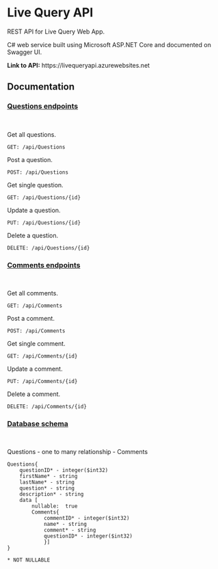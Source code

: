 # Live Query API

<p>REST API for Live Query Web App.</p>
<p>C# web service built using Microsoft ASP.NET Core and documented on Swagger UI.</p>
<p><b>Link to API:</b> https://livequeryapi.azurewebsites.net</p>

<h2>Documentation</h2>
  
<h3><u>Questions endpoints</u></h3>
<br>

Get all questions.

```
GET: /api/Questions
```

Post a question.

```
POST: /api/Questions
```

Get single question.

```
GET: /api/Questions/{id}
```

Update a question.

```
PUT: /api​/Questions​/{id}
```

Delete a question.

```
DELETE: /api/Questions/{id}
```

<h3><u>Comments endpoints</u></h3>
<br>

Get all comments.

```
GET: /api​/Comments
```

Post a comment.

```
POST: /api/Comments
```

Get single comment.

```
GET: ​/api​/Comments​/{id}
```

Update a comment.

```
PUT: /api/Comments/{id}
```

Delete a comment.

```
DELETE: /api/Comments/{id}
```

<h3><u>Database schema</u></h3>
<br>

Questions - one to many relationship - Comments

```
Questions{
	questionID* - integer($int32)
	firstName* - string
	lastName* - string
	question* - string
	description* - string
	data [
		nullable:  true
		Comments{
			commentID* - integer($int32)
			name* - string
			comment* - string
			questionID* - integer($int32)
			}]
}

* NOT NULLABLE
```
